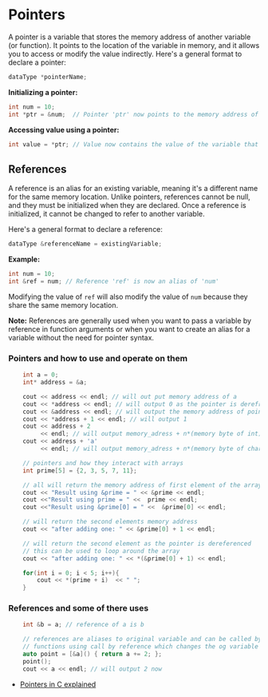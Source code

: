 # Pointers

A pointer is a variable that stores the memory address of another variable (or function). It points to the location of the variable in memory, and it allows you to access or modify the value indirectly. Here's a general format to declare a pointer:

```cpp
dataType *pointerName;
```

**Initializing a pointer:**

```cpp
int num = 10;
int *ptr = &num;  // Pointer 'ptr' now points to the memory address of 'num'
```

**Accessing value using a pointer:**

```cpp
int value = *ptr; // Value now contains the value of the variable that 'ptr' points to (i.e., 10)
```

## References

A reference is an alias for an existing variable, meaning it's a different name for the same memory location. Unlike pointers, references cannot be null, and they must be initialized when they are declared. Once a reference is initialized, it cannot be changed to refer to another variable.

Here's a general format to declare a reference:

```cpp
dataType &referenceName = existingVariable;
```

**Example:**

```cpp
int num = 10;
int &ref = num; // Reference 'ref' is now an alias of 'num'
```

Modifying the value of `ref` will also modify the value of `num` because they share the same memory location.

**Note:** References are generally used when you want to pass a variable by reference in function arguments or when you want to create an alias for a variable without the need for pointer syntax.

### Pointers and how to use and operate on them

```cpp
    int a = 0;
    int* address = &a;

    cout << address << endl; // will out put memory address of a
    cout << *address << endl; // will output 0 as the pointer is derefrenced
    cout << &address << endl; // will output the memory address of pointer
    cout << *address + 1 << endl; // will output 1
    cout << address + 2
         << endl; // will output memory_adress + n*(memory byte of int)
    cout << address + 'a'
         << endl; // will output memory_adress + n*(memory byte of char)

    // pointers and how they interact with arrays
    int prime[5] = {2, 3, 5, 7, 11};

    // all will return the memory address of first element of the array
    cout << "Result using &prime = " << &prime << endl;
    cout <<"Result using prime = " <<  prime << endl;
    cout <<"Result using &prime[0] = " <<  &prime[0] << endl;

    // will return the second elements memory address
    cout << "after adding one: " << &prime[0] + 1 << endl;

    // will return the second element as the pointer is dereferenced
    // this can be used to loop around the array
    cout << "after adding one: " << *(&prime[0] + 1) << endl;

    for(int i = 0; i < 5; i++){
        cout << *(prime + i)  << " ";
    }
```

### References and some of there uses

```cpp
    int &b = a; // reference of a is b

    // references are aliases to original variable and can be called by
    // functions using call by reference which changes the og variable
    auto point = [&a]() { return a += 2; };
    point();
    cout << a << endl; // will output 2 now
```

- [Pointers in C explained](https://www.freecodecamp.org/news/pointers-in-c-are-not-as-difficult-as-you-think/)
